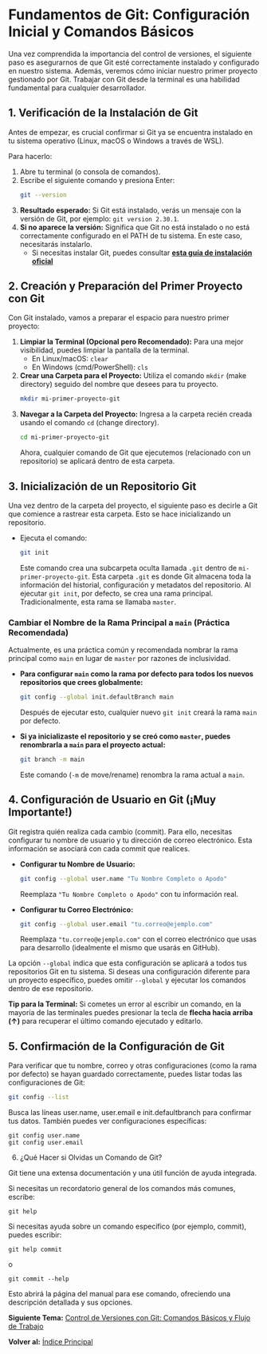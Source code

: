 # Fundamentos de Git: Configuración Inicial y Comandos Básicos

Una vez comprendida la importancia del control de versiones, el siguiente paso es asegurarnos de que Git esté correctamente instalado y configurado en nuestro sistema. Además, veremos cómo iniciar nuestro primer proyecto gestionado por Git. Trabajar con Git desde la terminal es una habilidad fundamental para cualquier desarrollador.

## 1. Verificación de la Instalación de Git

Antes de empezar, es crucial confirmar si Git ya se encuentra instalado en tu sistema operativo (Linux, macOS o Windows a través de WSL).

Para hacerlo:
1.  Abre tu terminal (o consola de comandos).
2.  Escribe el siguiente comando y presiona Enter:
    ```bash
    git --version
    ```
3.  **Resultado esperado:** Si Git está instalado, verás un mensaje con la versión de Git, por ejemplo: `git version 2.30.1`.
4.  **Si no aparece la versión:** Significa que Git no está instalado o no está correctamente configurado en el PATH de tu sistema. En este caso, necesitarás instalarlo.
    * Si necesitas instalar Git, puedes consultar **[esta guía de instalación oficial](https://git-scm.com/book/es/v2/Inicio---Sobre-el-Control-de-Versiones-Instalaci%C3%B3n-de-Git)**

## 2. Creación y Preparación del Primer Proyecto con Git

Con Git instalado, vamos a preparar el espacio para nuestro primer proyecto:

1.  **Limpiar la Terminal (Opcional pero Recomendado):** Para una mejor visibilidad, puedes limpiar la pantalla de la terminal.
    *   En Linux/macOS: `clear`
    *   En Windows (cmd/PowerShell): `cls`
2.  **Crear una Carpeta para el Proyecto:** Utiliza el comando `mkdir` (make directory) seguido del nombre que desees para tu proyecto.
    ```bash
    mkdir mi-primer-proyecto-git
    ```
3.  **Navegar a la Carpeta del Proyecto:** Ingresa a la carpeta recién creada usando el comando `cd` (change directory).
    ```bash
    cd mi-primer-proyecto-git
    ```
    Ahora, cualquier comando de Git que ejecutemos (relacionado con un repositorio) se aplicará dentro de esta carpeta.

## 3. Inicialización de un Repositorio Git

Una vez dentro de la carpeta del proyecto, el siguiente paso es decirle a Git que comience a rastrear esta carpeta. Esto se hace inicializando un repositorio.

*   Ejecuta el comando:
    ```bash
    git init
    ```
    Este comando crea una subcarpeta oculta llamada `.git` dentro de `mi-primer-proyecto-git`. Esta carpeta `.git` es donde Git almacena toda la información del historial, configuración y metadatos del repositorio.
    Al ejecutar `git init`, por defecto, se crea una rama principal. Tradicionalmente, esta rama se llamaba `master`.

### Cambiar el Nombre de la Rama Principal a `main` (Práctica Recomendada)

Actualmente, es una práctica común y recomendada nombrar la rama principal como `main` en lugar de `master` por razones de inclusividad.

*   **Para configurar `main` como la rama por defecto para todos los nuevos repositorios que crees globalmente:**
    ```bash
    git config --global init.defaultBranch main
    ```
    Después de ejecutar esto, cualquier nuevo `git init` creará la rama `main` por defecto.

*   **Si ya inicializaste el repositorio y se creó como `master`, puedes renombrarla a `main` para el proyecto actual:**
    ```bash
    git branch -m main
    ```
    Este comando (`-m` de move/rename) renombra la rama actual a `main`.

## 4. Configuración de Usuario en Git (¡Muy Importante!)

Git registra quién realiza cada cambio (commit). Para ello, necesitas configurar tu nombre de usuario y tu dirección de correo electrónico. Esta información se asociará con cada commit que realices.

*   **Configurar tu Nombre de Usuario:**
    ```bash
    git config --global user.name "Tu Nombre Completo o Apodo"
    ```
    Reemplaza `"Tu Nombre Completo o Apodo"` con tu información real.

*   **Configurar tu Correo Electrónico:**
    ```bash
    git config --global user.email "tu.correo@ejemplo.com"
    ```
    Reemplaza `"tu.correo@ejemplo.com"` con el correo electrónico que usas para desarrollo (idealmente el mismo que usarás en GitHub).

La opción `--global` indica que esta configuración se aplicará a todos tus repositorios Git en tu sistema. Si deseas una configuración diferente para un proyecto específico, puedes omitir `--global` y ejecutar los comandos dentro de ese repositorio.

**Tip para la Terminal:** Si cometes un error al escribir un comando, en la mayoría de las terminales puedes presionar la tecla de **flecha hacia arriba (↑)** para recuperar el último comando ejecutado y editarlo.

## 5. Confirmación de la Configuración de Git

Para verificar que tu nombre, correo y otras configuraciones (como la rama por defecto) se hayan guardado correctamente, puedes listar todas las configuraciones de Git:

```bash
git config --list
```

Busca las líneas user.name, user.email e init.defaultbranch para confirmar tus datos. También puedes ver configuraciones específicas:

```
git config user.name
git config user.email
```
6. ¿Qué Hacer si Olvidas un Comando de Git?

Git tiene una extensa documentación y una útil función de ayuda integrada.

Si necesitas un recordatorio general de los comandos más comunes, escribe:
```
git help
```

Si necesitas ayuda sobre un comando específico (por ejemplo, commit), puedes escribir:

```
git help commit
```
o

```
git commit --help
```

Esto abrirá la página del manual para ese comando, ofreciendo una descripción detallada y sus opciones.

**Siguiente Tema:** [Control de Versiones con Git: Comandos Básicos y Flujo de Trabajo](03-control-versiones-comandos-flujo.md)

**Volver al:** [Índice Principal](../README.md)